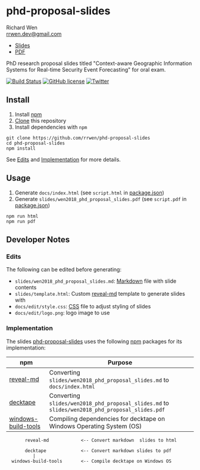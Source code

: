 # phd-proposal-slides

Richard Wen  
rrwen.dev@gmail.com  

* [Slides](https://rrwen.github.io/phd-proposal-slides)
* [PDF](https://github.com/rrwen/phd-proposal-slides/blob/master/slides/wen2018_phd_proposal_slides.pdf)

PhD research proposal slides titled "Context-aware Geographic Information Systems for Real-time Security Event Forecasting" for oral exam.

[![Build Status](https://travis-ci.org/rrwen/phd-proposal-slides.svg?branch=master)](https://travis-ci.org/rrwen/phd-proposal-slides)
[![GitHub license](https://img.shields.io/github/license/rrwen/phd-proposal-slides.svg)](https://github.com/rrwen/phd-proposal-slides/blob/master/LICENSE)
[![Twitter](https://img.shields.io/twitter/url/https/github.com/rrwen/phd-proposal-slides.svg?style=social)](https://twitter.com/intent/tweet?text=PhD%20research%20proposal%20slides%20titled%20"Context-aware%20Geographic%20Information%20Systems%20for%20Real-time%20Security%20Event%20Forecasting"%20for%20oral%20exam:%20https%3A%2F%2Fgithub.com%2Frrwen%2Fphd-proposal-slides%20%23revealjs%20%23slides)

## Install

1. Install [npm](https://www.npmjs.com/)
2. [Clone](https://git-scm.com/docs/git-clone) this repository
3. Install dependencies with `npm`

```
git clone https://github.com/rrwen/phd-proposal-slides
cd phd-proposal-slides
npm install
```

See [Edits](#edits) and [Implementation](#implementation) for more details.

## Usage

1. Generate `docs/index.html` (see `script.html` in [package.json](https://github.com/rrwen/phd-proposal-slides/blob/master/package.json))
2. Generate `slides/wen2018_phd_proposal_slides.pdf` (see `script.pdf` in [package.json](https://github.com/rrwen/phd-proposal-slides/blob/master/package.json))

```
npm run html
npm run pdf
```

## Developer Notes

### Edits

The following can be edited before generating:

* `slides/wen2018_phd_proposal_slides.md`: [Markdown](https://daringfireball.net/projects/markdown/) file with slide contents
* `slides/template.html`: Custom [reveal-md](https://github.com/webpro/reveal-md) template to generate slides with
* `docs/edit/style.css`: [CSS](https://developer.mozilla.org/en-US/docs/Web/CSS) file to adjust styling of slides
* `docs/edit/logo.png`: logo image to use

### Implementation


The slides [phd-proposal-slides](https://github.com/rrwen/phd-proposal-slides) uses the following [npm](https://www.npmjs.com/) packages for its implementation:

npm | Purpose
--- | ---
[reveal-md](https://www.npmjs.com/package/reveal-md) | Converting `slides/wen2018_phd_proposal_slides.md` to `docs/index.html`
[decktape](https://www.npmjs.com/package/decktape) | Converting `slides/wen2018_phd_proposal_slides.md` to `slides/wen2018_phd_proposal_slides.pdf`
[windows-build-tools](https://www.npmjs.com/package/windows-build-tools) | Compiling dependencies for decktape on Windows Operating System (OS)

```
       reveal-md            <-- Convert markdown  slides to html

       decktape             <-- Convert markdown slides to pdf
          |
  windows-build-tools       <-- Compile decktape on Windows OS
```
